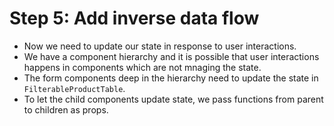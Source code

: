 # Step 5: Add inverse data flow 

- Now we need to update our state in response to user interactions.
- We have a component hierarchy and it is possible that user interactions happens in components which are not mnaging the state.
- The form components deep in the hierarchy need to update the state in `FilterableProductTable`.
- To let the child components update state, we pass functions from parent to children as props.
